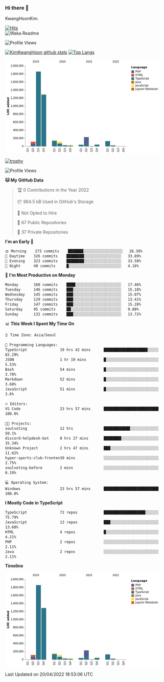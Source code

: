 ### Hi there 👋

KwangHoonKim.

[![Hits](https://hits.seeyoufarm.com/api/count/incr/badge.svg?url=https%3A%2F%2Fgithub.com%2Frhkdgns95)](https://hits.seeyoufarm.com)  
![Waka Readme](https://github.com/rhkdgns95/rhkdgns95/workflows/Waka%20Readme/badge.svg)

![Profile Views](http://img.shields.io/badge/Profile%20Views-0-blue)

[![KimKwangHoon github stats](https://github-readme-stats.vercel.app/api?username=rhkdgns95&show_icons=true)](https://github.com/rhkdgns95/github-readme-stats)   [![Top Langs](https://github-readme-stats.vercel.app/api/top-langs/?username=rhkdgns95&layout=compact)](https://github.com/rhkdgns95/github-readme-stats)   


![Chart not found](https://raw.githubusercontent.com/rhkdgns95/rhkdgns95/master/charts/bar_graph.png) 

[![trophy](https://github-profile-trophy.vercel.app/?username=rhkdgns95)](https://github.com/rhkdgns95/github-profile-trophy)

<!--START_SECTION:waka-->
![Profile Views](http://img.shields.io/badge/Profile%20Views-3-blue)

**🐱 My GitHub Data** 

> 🏆 0 Contributions in the Year 2022
 > 
> 📦 964.5 kB Used in GitHub's Storage 
 > 
> 🚫 Not Opted to Hire
 > 
> 📜 67 Public Repositories 
 > 
> 🔑 37 Private Repositories  
 > 
**I'm an Early 🐤** 

```text
🌞 Morning    273 commits    ███████░░░░░░░░░░░░░░░░░░   28.38% 
🌆 Daytime    326 commits    ████████░░░░░░░░░░░░░░░░░   33.89% 
🌃 Evening    323 commits    ████████░░░░░░░░░░░░░░░░░   33.58% 
🌙 Night      40 commits     █░░░░░░░░░░░░░░░░░░░░░░░░   4.16%

```
📅 **I'm Most Productive on Monday** 

```text
Monday       168 commits    ████░░░░░░░░░░░░░░░░░░░░░   17.46% 
Tuesday      146 commits    ███░░░░░░░░░░░░░░░░░░░░░░   15.18% 
Wednesday    145 commits    ███░░░░░░░░░░░░░░░░░░░░░░   15.07% 
Thursday     129 commits    ███░░░░░░░░░░░░░░░░░░░░░░   13.41% 
Friday       147 commits    ███░░░░░░░░░░░░░░░░░░░░░░   15.28% 
Saturday     95 commits     ██░░░░░░░░░░░░░░░░░░░░░░░   9.88% 
Sunday       132 commits    ███░░░░░░░░░░░░░░░░░░░░░░   13.72%

```


📊 **This Week I Spent My Time On** 

```text
⌚︎ Time Zone: Asia/Seoul

💬 Programming Languages: 
TypeScript               19 hrs 42 mins      ████████████████████░░░░░   82.29% 
JSON                     1 hr 19 mins        █░░░░░░░░░░░░░░░░░░░░░░░░   5.53% 
Bash                     54 mins             █░░░░░░░░░░░░░░░░░░░░░░░░   3.78% 
Markdown                 52 mins             █░░░░░░░░░░░░░░░░░░░░░░░░   3.68% 
JavaScript               51 mins             █░░░░░░░░░░░░░░░░░░░░░░░░   3.6%

🔥 Editors: 
VS Code                  23 hrs 57 mins      █████████████████████████   100.0%

🐱‍💻 Projects: 
soulvoting               12 hrs              ████████████░░░░░░░░░░░░░   50.1% 
discord-helpdesk-bot     8 hrs 27 mins       ████████░░░░░░░░░░░░░░░░░   35.34% 
Unknown Project          2 hrs 47 mins       ███░░░░░░░░░░░░░░░░░░░░░░   11.62% 
hyper-sports-club-fronten39 mins             ░░░░░░░░░░░░░░░░░░░░░░░░░   2.75% 
soulvoting-before        2 mins              ░░░░░░░░░░░░░░░░░░░░░░░░░   0.19%

💻 Operating System: 
Windows                  23 hrs 57 mins      █████████████████████████   100.0%

```

**I Mostly Code in TypeScript** 

```text
TypeScript               72 repos            ███████████████████░░░░░░   75.79% 
JavaScript               13 repos            ███░░░░░░░░░░░░░░░░░░░░░░   13.68% 
HTML                     4 repos             █░░░░░░░░░░░░░░░░░░░░░░░░   4.21% 
PHP                      2 repos             ░░░░░░░░░░░░░░░░░░░░░░░░░   2.11% 
Java                     2 repos             ░░░░░░░░░░░░░░░░░░░░░░░░░   2.11%

```


**Timeline**

![Chart not found](https://raw.githubusercontent.com/rhkdgns95/rhkdgns95/master/charts/bar_graph.png) 


 Last Updated on 20/04/2022 18:53:06 UTC
<!--END_SECTION:waka-->
